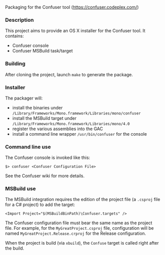 Packaging for the Confuser tool (https://confuser.codeplex.com/)


### Description

This project aims to provide an OS X installer for the Confuser tool. It contains:

- Confuser console
- Confuser MSBuild task/target

### Building

After cloning the project, launch `make` to generate the package.

### Installer

The packager will:
- install the binaries under `/Library/Frameworks/Mono.framework/Libraries/mono/confuser`
- install the MSBuild target under `/Library/Frameworks/Mono.framework/Libraries/mono/4.0`
- register the various assemblies into the GAC
- install a command line wrapper `/usr/bin/confuser` for the console

### Command line use

The Confuser console is invoked like this:

    $> confuser <Confuser Configuration File>

See the Confuser wiki for more details.

### MSBuild use

The MSBuild integration requires the edition of the project file (a `.csproj` file for a C# project) to add the target:

    <Import Project="$(MSBuildBinPath)\Confuser.targets" />

The Confuser configuration file must bear the same name as the project file.
For example, for the `MyGreatProject.csproj` file, configuration will be named `MyGreatProject.Release.crproj` for the Release configuration.

When the project is build (via `xbuild`), the `Confuse` target is called right after the build.
